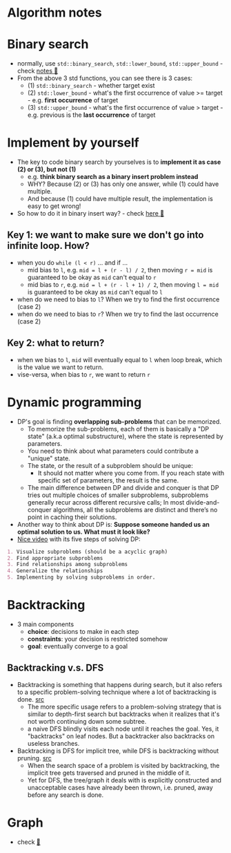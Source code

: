 # Algorithm notes

# Binary search
- normally, use `std::binary_search`, `std::lower_bound`, `std::upper_bound` - check [notes :notebook:](https://github.com/orbuluh/cpp/blob/main/notes/binary_search.md)
- From the above 3 std functions, you can see there is 3 cases:
  - (1) `std::binary_search` - whether target exist
  - (2) `std::lower_bound` - what's the first occurrence of value >= target - e.g. **first occurrence** of target
  - (3) `std::upper_bound` - what's the first occurrence of value > target - e.g. previous is the **last occurrence** of target

# Implement by yourself
- The key to code binary search by yourselves is to **implement it as case (2) or (3), but not (1)**
  - e.g. **think binary search as a binary insert problem instead**
  - WHY? Because (2) or (3) has only one answer, while (1) could have multiple.
  - And because (1) could have multiple result, the implementation is easy to get wrong!
- So how to do it in binary insert way? - check [here :dart:](../binary_search/first_and_last_pos_of_tgt_in_arr.h)
## Key 1: we want to make sure we don't go into infinite loop. How?
  - when you do `while (l < r)` ... and if ...
    - mid bias to `l`, e.g. `mid = l + (r - l) / 2`, then moving `r = mid` is guaranteed to be okay as `mid` can't equal to `r`
    - mid bias to `r`, e.g. `mid = l + (r - l + 1) / 2`, then moving `l = mid` is guaranteed to be okay as `mid` can't equal to `l`
  - when do we need to bias to `l`? When we try to find the first occurrence (case 2)
  - when do we need to bias to `r`? When we try to find the last occurrence (case 2)
## Key 2: what to return?
  - when we bias to `l`, `mid` will eventually equal to `l` when loop break, which is the value we want to return.
  - vise-versa, when bias to `r`, we want to return `r`

# Dynamic programming
- DP's goal is finding **overlapping sub-problems** that can be memorized.
  - To memorize the sub-problems, each of them is basically a "DP state" (a.k.a optimal substructure), where the state is represented by parameters.
  - You need to think about what parameters could contribute a "unique" state.
  - The state, or the result of a subproblem should be unique:
    - It should not matter where you come from. If you reach state with specific set of parameters, the result is the same.
  - The main difference between DP and divide and conquer is that DP tries out multiple choices of smaller subproblems, subproblems generally recur across different recursive calls; In most divide-and-conquer algorithms, all the subproblems are distinct and there’s no point in caching their solutions.
- Another way to think about DP is: **Suppose someone handed us an optimal solution to us. What must it look like?**
- [Nice video](https://youtu.be/aPQY__2H3tE) with its five steps of solving DP:
```markdown
1. Visualize subproblems (should be a acyclic graph)
2. Find appropriate subproblems
3. Find relationships among subproblems
4. Generalize the relationships
5. Implementing by solving subproblems in order.
```

# Backtracking
- 3 main components
  - **choice**: decisions to make in each step
  - **constraints**: your decision is restricted somehow
  - **goal**: eventually converge to a goal
## Backtracking v.s. DFS
- Backtracking is something that happens during search, but it also refers to a specific problem-solving technique where a lot of backtracking is done. [src](https://stackoverflow.com/a/3156208/4924135)
  - The more specific usage refers to a problem-solving strategy that is similar to depth-first search but backtracks when it realizes that it's not worth continuing down some subtree.
  - a naive DFS blindly visits each node until it reaches the goal. Yes, it "backtracks" on leaf nodes. But a backtracker also backtracks on useless branches.
- Backtracking is DFS for implicit tree, while DFS is backtracking without pruning. [src](https://stackoverflow.com/a/17891070/4924135)
  - When the search space of a problem is visited by backtracking, the implicit tree gets traversed and pruned in the middle of it.
  - Yet for DFS, the tree/graph it deals with is explicitly constructed and unacceptable cases have already been thrown, i.e. pruned, away before any search is done.

# Graph
- check [:notebook:](graph.md)